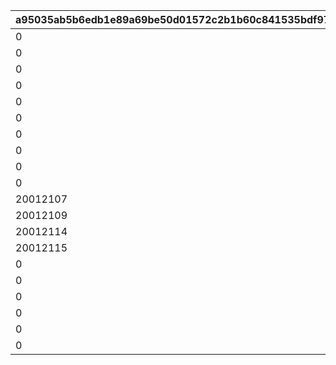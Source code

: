 |a95035ab5b6edb1e89a69be50d01572c2b1b60c841535bdf970d67f0f5554bf4|5d08362256dcea302d84cf0bbede8e06b6edfd9ff8694ff3c9d2ebe912a8533d|b64fd7688eb1e55b608453b959cf351a94f483c3252e7807e5b2b9f4d76c2924|bf653907f7d78ba8ecb3bd9397c60604a7f398b8608b3aa5e9665a0d2b5c773f|65e83b085070c311d630f1ca8ec34f015974de80aca25c9ec898b8d47b127649|7c71228df21d691894f340ba55dcd4e26b63b5f82f66568d6eeb6f0fe0a18c15|72e04e5f46ee830d9827ea516910564e8e548caece6db67ae67160f4261e0304|
| --- | --- | --- | --- | --- | --- | --- |
|0|1|1|10008111|10008101|0||
|0|2|1|10008115|10008112|0||
|0|3|3|10008103|10008101|0||
|0|4|3|10008115|10008105|0||
|0|5|4|150|10008112|0||
|0|6|1|10028111|10028101|0||
|0|7|1|10028115|10028112|0||
|0|8|3|10028103|10028101|0||
|0|9|3|10028115|10028105|0||
|0|10|4|150|10028112|0||
|20012107|11|11|20012104|20012104|0||
|20012109|12|11|20012108|20012108|0||
|20012114|13|11|20012110|20012110|0||
|20012115|14|11|20012115|20012115|0||
|0|15|4|120|20012110|0||
|0|16|1|20008111|20008101|0||
|0|17|1|20008115|20008112|0||
|0|18|3|20008103|20008101|0||
|0|19|3|20008115|20008105|0||
|0|20|4|150|20008112|0||